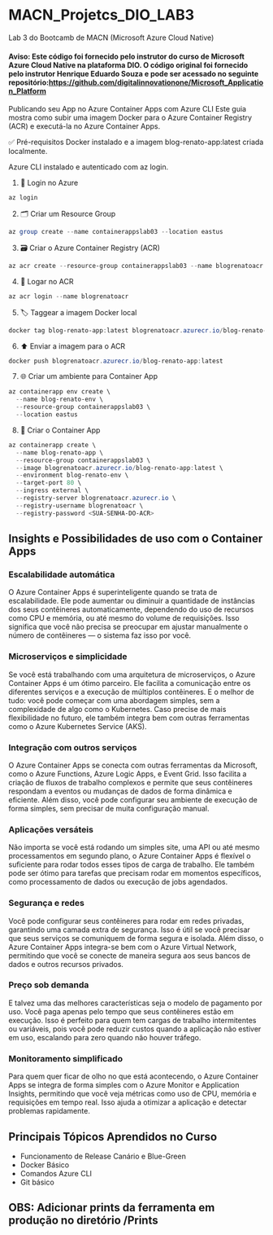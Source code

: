 # MACN_Projetcs_DIO_LAB3
Lab 3 do Bootcamb de MACN (Microsoft Azure Cloud Native)

#### Aviso: Este código foi fornecido pelo instrutor do curso de Microsoft Azure Cloud Native na plataforma DIO. O código original foi fornecido pelo instrutor Henrique Eduardo Souza e pode ser acessado no seguinte repositório:https://github.com/digitalinnovationone/Microsoft_Application_Platform

Publicando seu App no Azure Container Apps com Azure CLI
Este guia mostra como subir uma imagem Docker para o Azure Container Registry (ACR) e executá-la no Azure Container Apps.

✅ Pré-requisitos
Docker instalado e a imagem blog-renato-app:latest criada localmente.

Azure CLI instalado e autenticado com az login.

1. 🔐 Login no Azure
```powershell
az login
```

2. 🗂️ Criar um Resource Group
```powershell
az group create --name containerappslab03 --location eastus
```

3. 🗃️ Criar o Azure Container Registry (ACR)
```powershell
az acr create --resource-group containerappslab03 --name blogrenatoacr --sku Basic
```

4. 🔐 Logar no ACR
```powershell
az acr login --name blogrenatoacr
```

5. 🏷️ Taggear a imagem Docker local
```powershell
docker tag blog-renato-app:latest blogrenatoacr.azurecr.io/blog-renato-app:latest
```

6. ⬆️ Enviar a imagem para o ACR
```powershell
docker push blogrenatoacr.azurecr.io/blog-renato-app:latest
```

7. 🌐 Criar um ambiente para Container App
```powershell
az containerapp env create \
  --name blog-renato-env \
  --resource-group containerappslab03 \
  --location eastus
```

8. 🚀 Criar o Container App
```powershell
az containerapp create \
  --name blog-renato-app \
  --resource-group containerappslab03 \
  --image blogrenatoacr.azurecr.io/blog-renato-app:latest \
  --environment blog-renato-env \
  --target-port 80 \
  --ingress external \
  --registry-server blogrenatoacr.azurecr.io \
  --registry-username blogrenatoacr \
  --registry-password <SUA-SENHA-DO-ACR>
```

## Insights e Possibilidades de uso com o Container Apps

### Escalabilidade automática
O Azure Container Apps é superinteligente quando se trata de escalabilidade. Ele pode aumentar ou diminuir a quantidade de instâncias dos seus contêineres automaticamente, dependendo do uso de recursos como CPU e memória, ou até mesmo do volume de requisições. Isso significa que você não precisa se preocupar em ajustar manualmente o número de contêineres — o sistema faz isso por você.

### Microserviços e simplicidade
Se você está trabalhando com uma arquitetura de microserviços, o Azure Container Apps é um ótimo parceiro. Ele facilita a comunicação entre os diferentes serviços e a execução de múltiplos contêineres. E o melhor de tudo: você pode começar com uma abordagem simples, sem a complexidade de algo como o Kubernetes. Caso precise de mais flexibilidade no futuro, ele também integra bem com outras ferramentas como o Azure Kubernetes Service (AKS).

### Integração com outros serviços
O Azure Container Apps se conecta com outras ferramentas da Microsoft, como o Azure Functions, Azure Logic Apps, e Event Grid. Isso facilita a criação de fluxos de trabalho complexos e permite que seus contêineres respondam a eventos ou mudanças de dados de forma dinâmica e eficiente. Além disso, você pode configurar seu ambiente de execução de forma simples, sem precisar de muita configuração manual.

### Aplicações versáteis
Não importa se você está rodando um simples site, uma API ou até mesmo processamentos em segundo plano, o Azure Container Apps é flexível o suficiente para rodar todos esses tipos de carga de trabalho. Ele também pode ser ótimo para tarefas que precisam rodar em momentos específicos, como processamento de dados ou execução de jobs agendados.

### Segurança e redes
Você pode configurar seus contêineres para rodar em redes privadas, garantindo uma camada extra de segurança. Isso é útil se você precisar que seus serviços se comuniquem de forma segura e isolada. Além disso, o Azure Container Apps integra-se bem com o Azure Virtual Network, permitindo que você se conecte de maneira segura aos seus bancos de dados e outros recursos privados.

### Preço sob demanda
E talvez uma das melhores características seja o modelo de pagamento por uso. Você paga apenas pelo tempo que seus contêineres estão em execução. Isso é perfeito para quem tem cargas de trabalho intermitentes ou variáveis, pois você pode reduzir custos quando a aplicação não estiver em uso, escalando para zero quando não houver tráfego.

### Monitoramento simplificado
Para quem quer ficar de olho no que está acontecendo, o Azure Container Apps se integra de forma simples com o Azure Monitor e Application Insights, permitindo que você veja métricas como uso de CPU, memória e requisições em tempo real. Isso ajuda a otimizar a aplicação e detectar problemas rapidamente.

## Principais Tópicos Aprendidos no Curso

- Funcionamento de Release Canário e Blue-Green
- Docker Básico
- Comandos Azure CLI
- Git básico


## OBS: Adicionar prints da ferramenta em produção no diretório /Prints

